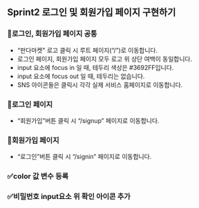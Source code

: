 ## Sprint2 로그인 및 회원가입 페이지 구현하기

### 🔖로그인, 회원가입 페이지 공통

- “판다마켓" 로고 클릭 시 루트 페이지(“/”)로 이동합니다.
- 로그인 페이지, 회원가입 페이지 모두 로고 위 상단 여백이 동일합니다.
- input 요소에 focus in 일 때, 테두리 색상은 #3692FF입니다.
- input 요소에 focus out 일 때, 테두리는 없습니다.
- SNS 아이콘들은 클릭시 각각 실제 서비스 홈페이지로 이동합니다.

### 🔖로그인 페이지

- “회원가입”버튼 클릭 시 “/signup” 페이지로 이동합니다.

### 🔖회원가입 페이지

- “로그인”버튼 클릭 시 “/signin” 페이지로 이동합니다.

### ✅color 값 변수 등록
### ✅비밀번호 input요소 위 확인 아이콘 추가

